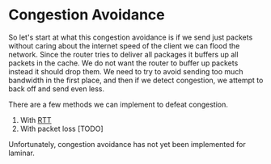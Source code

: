 # Congestion Avoidance
So let's start at what this congestion avoidance is if we send just packets without caring about the internet speed of the client we can flood the network. 
Since the router tries to deliver all packages it buffers up all packets in the cache. 
We do not want the router to buffer up packets instead it should drop them.
We need to try to avoid sending too much bandwidth in the first place, and then if we detect congestion, we attempt to back off and send even less.

There are a few methods we can implement to defeat congestion.
1. With [RTT](./rtt.md)
2. With packet loss [TODO]

Unfortunately, congestion avoidance has not yet been implemented for laminar. 